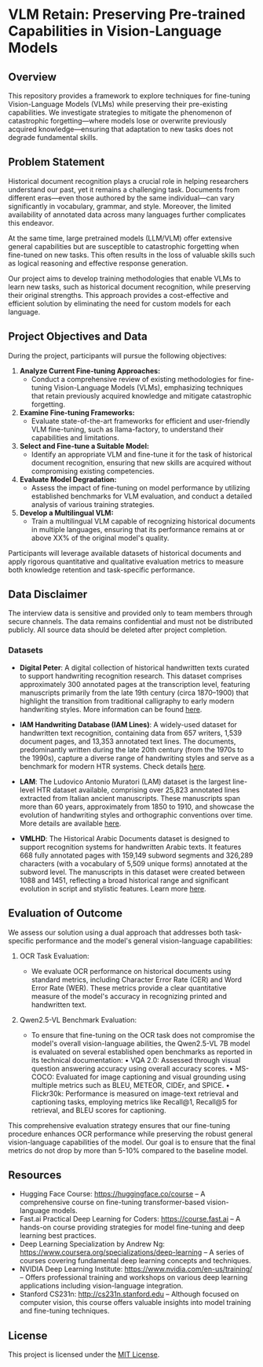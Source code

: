 # VLM Retain: Preserving Pre-trained Capabilities in Vision-Language Models

## Overview
This repository provides a framework to explore techniques for fine-tuning Vision-Language Models (VLMs) while preserving their pre-existing capabilities. We investigate strategies to mitigate the phenomenon of catastrophic forgetting—where models lose or overwrite previously acquired knowledge—ensuring that adaptation to new tasks does not degrade fundamental skills.

## Problem Statement
Historical document recognition plays a crucial role in helping researchers understand our past, yet it remains a challenging task. Documents from different eras—even those authored by the same individual—can vary significantly in vocabulary, grammar, and style. Moreover, the limited availability of annotated data across many languages further complicates this endeavor.

At the same time, large pretrained models (LLM/VLM) offer extensive general capabilities but are susceptible to catastrophic forgetting when fine-tuned on new tasks. This often results in the loss of valuable skills such as logical reasoning and effective response generation.

Our project aims to develop training methodologies that enable VLMs to learn new tasks, such as historical document recognition, while preserving their original strengths. This approach provides a cost-effective and efficient solution by eliminating the need for custom models for each language.

## Project Objectives and Data
During the project, participants will pursue the following objectives:
1. **Analyze Current Fine-tuning Approaches:**
   - Conduct a comprehensive review of existing methodologies for fine-tuning Vision-Language Models (VLMs), emphasizing techniques that retain previously acquired knowledge and mitigate catastrophic forgetting.
2. **Examine Fine-tuning Frameworks:**
   - Evaluate state-of-the-art frameworks for efficient and user-friendly VLM fine-tuning, such as llama-factory, to understand their capabilities and limitations.
3. **Select and Fine-tune a Suitable Model:**
   - Identify an appropriate VLM and fine-tune it for the task of historical document recognition, ensuring that new skills are acquired without compromising existing competencies.
4. **Evaluate Model Degradation:**
   - Assess the impact of fine-tuning on model performance by utilizing established benchmarks for VLM evaluation, and conduct a detailed analysis of various training strategies.
5. **Develop a Multilingual VLM:**
   - Train a multilingual VLM capable of recognizing historical documents in multiple languages, ensuring that its performance remains at or above XX% of the original model's quality.

Participants will leverage available datasets of historical documents and apply rigorous quantitative and qualitative evaluation metrics to measure both knowledge retention and task-specific performance.

## Data Disclaimer
The interview data is sensitive and provided only to team members through secure channels. The data remains confidential and must not be distributed publicly. All source data should be deleted after project completion.

### Datasets
- **Digital Peter**: A digital collection of historical handwritten texts curated to support handwriting recognition research. This dataset comprises approximately 300 annotated pages at the transcription level, featuring manuscripts primarily from the late 19th century (circa 1870–1900) that highlight the transition from traditional calligraphy to early modern handwriting styles. More information can be found [here](https://github.com/MarkPotanin/DigitalPeter).

- **IAM Handwriting Database (IAM Lines)**: A widely-used dataset for handwritten text recognition, containing data from 657 writers, 1,539 document pages, and 13,353 annotated text lines. The documents, predominantly written during the late 20th century (from the 1970s to the 1990s), capture a diverse range of handwriting styles and serve as a benchmark for modern HTR systems. Check details [here](https://fki.tic.heia-fr.ch/databases/iam-handwriting-database).

- **LAM**: The Ludovico Antonio Muratori (LAM) dataset is the largest line-level HTR dataset available, comprising over 25,823 annotated lines extracted from Italian ancient manuscripts. These manuscripts span more than 60 years, approximately from 1850 to 1910, and showcase the evolution of handwriting styles and orthographic conventions over time. More details are available [here](https://github.com/aimagelab/LAM).

- **VMLHD**: The Historical Arabic Documents dataset is designed to support recognition systems for handwritten Arabic texts. It features 668 fully annotated pages with 159,149 subword segments and 326,289 characters (with a vocabulary of 5,509 unique forms) annotated at the subword level. The manuscripts in this dataset were created between 1088 and 1451, reflecting a broad historical range and significant evolution in script and stylistic features. Learn more [here](https://majeek.github.io/tutorials/vmlHD/).

## Evaluation of Outcome
We assess our solution using a dual approach that addresses both task-specific performance and the model's general vision-language capabilities:

1. OCR Task Evaluation:
   - We evaluate OCR performance on historical documents using standard metrics, including Character Error Rate (CER) and Word Error Rate (WER). These metrics provide a clear quantitative measure of the model's accuracy in recognizing printed and handwritten text.

2. Qwen2.5-VL Benchmark Evaluation:
   - To ensure that fine-tuning on the OCR task does not compromise the model's overall vision-language abilities, the Qwen2.5-VL 7B model is evaluated on several established open benchmarks as reported in its technical documentation:
       • VQA 2.0: Assessed through visual question answering accuracy using overall accuracy scores.
       • MS-COCO: Evaluated for image captioning and visual grounding using multiple metrics such as BLEU, METEOR, CIDEr, and SPICE.
       • Flickr30k: Performance is measured on image-text retrieval and captioning tasks, employing metrics like Recall@1, Recall@5 for retrieval, and BLEU scores for captioning.

This comprehensive evaluation strategy ensures that our fine-tuning procedure enhances OCR performance while preserving the robust general vision-language capabilities of the model. Our goal is to ensure that the final metrics do not drop by more than 5-10% compared to the baseline model.

## Resources
- Hugging Face Course: https://huggingface.co/course – A comprehensive course on fine-tuning transformer-based vision-language models.
- Fast.ai Practical Deep Learning for Coders: https://course.fast.ai – A hands-on course providing strategies for model fine-tuning and deep learning best practices.
- Deep Learning Specialization by Andrew Ng: https://www.coursera.org/specializations/deep-learning – A series of courses covering fundamental deep learning concepts and techniques.
- NVIDIA Deep Learning Institute: https://www.nvidia.com/en-us/training/ – Offers professional training and workshops on various deep learning applications including vision-language integration.
- Stanford CS231n: http://cs231n.stanford.edu – Although focused on computer vision, this course offers valuable insights into model training and fine-tuning techniques.

## License
This project is licensed under the [MIT License](LICENSE.txt).
